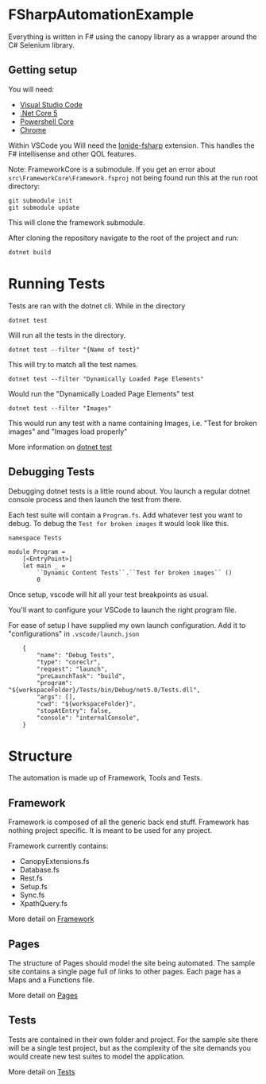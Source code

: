 # FSharpAutomationExample

Everything is written in F# using the canopy library as a wrapper around the C# Selenium library.

## Getting setup 

You will need:
- [Visual Studio Code](https://code.visualstudio.com/)
- [.Net Core 5](https://dotnet.microsoft.com/download)
- [Powershell Core](https://github.com/PowerShell/PowerShell/releases/tag/v7.0.4)
- [Chrome](https://www.google.com/chrome/)

Within VSCode you Will need the [Ionide-fsharp](https://marketplace.visualstudio.com/items?itemName=Ionide.Ionide-fsharp) extension.
This handles the F# intellisense and other QOL features.

Note: FrameworkCore is a submodule. 
If you get an error about `src\FrameworkCore\Framework.fsproj` not being found run this at the run root directory: 

    git submodule init
    git submodule update
    
This will clone the framework submodule.

After cloning the repository navigate to the root of the project and run:

    dotnet build

# Running Tests

Tests are ran with the dotnet cli. While in the directory 

    dotnet test

Will run all the tests in the directory.

    dotnet test --filter "{Name of test}"

This will try to match all the test names.

    dotnet test --filter "Dynamically Loaded Page Elements"

Would run the "Dynamically Loaded Page Elements" test

    dotnet test --filter "Images"

This would run any test with a name containing Images, i.e. "Test for broken images" and "Images load properly"

More information on [dotnet test](https://docs.microsoft.com/en-us/dotnet/core/tools/dotnet-test)

## Debugging Tests

Debugging dotnet tests is a little round about.
You launch a regular dotnet console process and then launch the test from there. 

Each test suite will contain a `Program.fs`. Add whatever test you want to debug.
To debug the `Test for broken images` it would look like this.

    namespace Tests

    module Program = 
        [<EntryPoint>]
        let main _ = 
            ``Dynamic Content Tests``.``Test for broken images`` ()
            0

Once setup, vscode will hit all your test breakpoints as usual.

You'll want to configure your VSCode to launch the right program file.

For ease of setup I have supplied my own launch configuration. Add it to "configurations" in `.vscode/launch.json`

        {
            "name": "Debug Tests",
            "type": "coreclr",
            "request": "launch",
            "preLaunchTask": "build",
            "program": "${workspaceFolder}/Tests/bin/Debug/net5.0/Tests.dll",
            "args": [],
            "cwd": "${workspaceFolder}",
            "stopAtEntry": false,
            "console": "internalConsole",
        }

# Structure

The automation is made up of Framework, Tools and Tests.

## Framework

Framework is composed of all the generic back end stuff. Framework has nothing project specific. It is meant to be used for any project. 

Framework currently contains:
- CanopyExtensions.fs
- Database.fs
- Rest.fs
- Setup.fs
- Sync.fs
- XpathQuery.fs

More detail on [Framework](./docs/framework.md)

## Pages

The structure of Pages should model the site being automated.
The sample site contains a single page full of links to other pages.
Each page has a Maps and a Functions file.

More detail on [Pages](./docs/pages.md)

## Tests

Tests are contained in their own folder and project.
For the sample site there will be a single test project, but as the complexity of the site demands you would create new test suites to model the application.

More detail on [Tests](./docs/tests.md)
